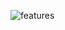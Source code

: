 ![features](https://user-images.githubusercontent.com/5468707/123142323-98764e00-d459-11eb-8131-f6bb09324e76.png)